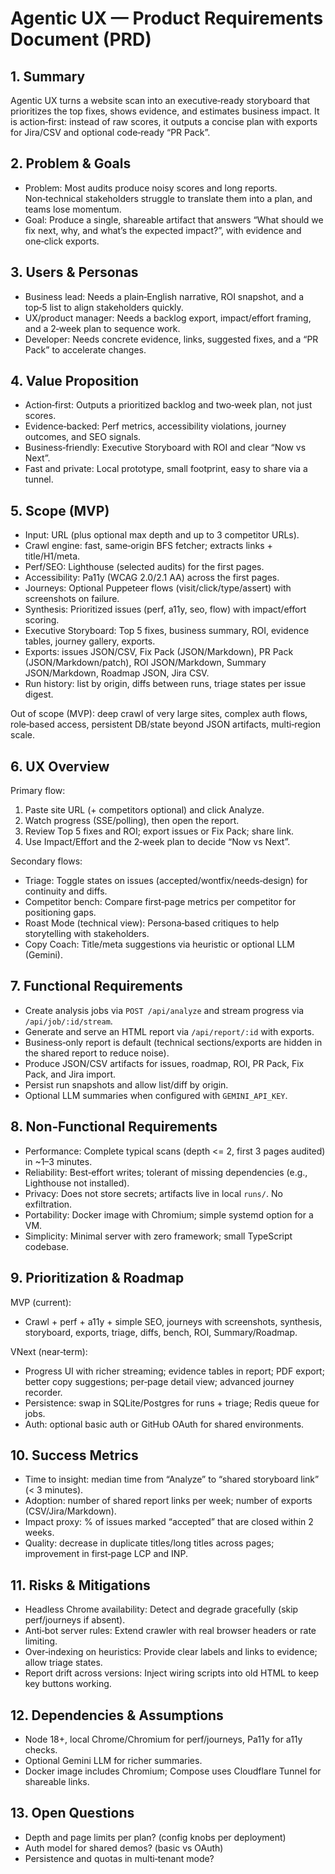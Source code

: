 # Agentic UX — Product Requirements Document (PRD)

## 1. Summary
Agentic UX turns a website scan into an executive‑ready storyboard that prioritizes the top fixes, shows evidence, and estimates business impact. It is action‑first: instead of raw scores, it outputs a concise plan with exports for Jira/CSV and optional code‑ready “PR Pack”.

## 2. Problem & Goals
- Problem: Most audits produce noisy scores and long reports. Non‑technical stakeholders struggle to translate them into a plan, and teams lose momentum.
- Goal: Produce a single, shareable artifact that answers “What should we fix next, why, and what’s the expected impact?”, with evidence and one‑click exports.

## 3. Users & Personas
- Business lead: Needs a plain‑English narrative, ROI snapshot, and a top‑5 list to align stakeholders quickly.
- UX/product manager: Needs a backlog export, impact/effort framing, and a 2‑week plan to sequence work.
- Developer: Needs concrete evidence, links, suggested fixes, and a “PR Pack” to accelerate changes.

## 4. Value Proposition
- Action‑first: Outputs a prioritized backlog and two‑week plan, not just scores.
- Evidence‑backed: Perf metrics, accessibility violations, journey outcomes, and SEO signals.
- Business‑friendly: Executive Storyboard with ROI and clear “Now vs Next”.
- Fast and private: Local prototype, small footprint, easy to share via a tunnel.

## 5. Scope (MVP)
- Input: URL (plus optional max depth and up to 3 competitor URLs).
- Crawl engine: fast, same‑origin BFS fetcher; extracts links + title/H1/meta.
- Perf/SEO: Lighthouse (selected audits) for the first pages.
- Accessibility: Pa11y (WCAG 2.0/2.1 AA) across the first pages.
- Journeys: Optional Puppeteer flows (visit/click/type/assert) with screenshots on failure.
- Synthesis: Prioritized issues (perf, a11y, seo, flow) with impact/effort scoring.
- Executive Storyboard: Top 5 fixes, business summary, ROI, evidence tables, journey gallery, exports.
- Exports: issues JSON/CSV, Fix Pack (JSON/Markdown), PR Pack (JSON/Markdown/patch), ROI JSON/Markdown, Summary JSON/Markdown, Roadmap JSON, Jira CSV.
- Run history: list by origin, diffs between runs, triage states per issue digest.

Out of scope (MVP): deep crawl of very large sites, complex auth flows, role‑based access, persistent DB/state beyond JSON artifacts, multi‑region scale.

## 6. UX Overview
Primary flow:
1) Paste site URL (+ competitors optional) and click Analyze.
2) Watch progress (SSE/polling), then open the report.
3) Review Top 5 fixes and ROI; export issues or Fix Pack; share link.
4) Use Impact/Effort and the 2‑week plan to decide “Now vs Next”.

Secondary flows:
- Triage: Toggle states on issues (accepted/wontfix/needs‑design) for continuity and diffs.
- Competitor bench: Compare first‑page metrics per competitor for positioning gaps.
- Roast Mode (technical view): Persona‑based critiques to help storytelling with stakeholders.
- Copy Coach: Title/meta suggestions via heuristic or optional LLM (Gemini).

## 7. Functional Requirements
- Create analysis jobs via `POST /api/analyze` and stream progress via `/api/job/:id/stream`.
- Generate and serve an HTML report via `/api/report/:id` with exports.
- Business‑only report is default (technical sections/exports are hidden in the shared report to reduce noise).
- Produce JSON/CSV artifacts for issues, roadmap, ROI, PR Pack, Fix Pack, and Jira import.
- Persist run snapshots and allow list/diff by origin.
- Optional LLM summaries when configured with `GEMINI_API_KEY`.

## 8. Non‑Functional Requirements
- Performance: Complete typical scans (depth <= 2, first 3 pages audited) in ~1–3 minutes.
- Reliability: Best‑effort writes; tolerant of missing dependencies (e.g., Lighthouse not installed).
- Privacy: Does not store secrets; artifacts live in local `runs/`. No exfiltration.
- Portability: Docker image with Chromium; simple systemd option for a VM.
- Simplicity: Minimal server with zero framework; small TypeScript codebase.

## 9. Prioritization & Roadmap
MVP (current):
- Crawl + perf + a11y + simple SEO, journeys with screenshots, synthesis, storyboard, exports, triage, diffs, bench, ROI, Summary/Roadmap.

VNext (near‑term):
- Progress UI with richer streaming; evidence tables in report; PDF export; better copy suggestions; per‑page detail view; advanced journey recorder.
- Persistence: swap in SQLite/Postgres for runs + triage; Redis queue for jobs.
- Auth: optional basic auth or GitHub OAuth for shared environments.

## 10. Success Metrics
- Time to insight: median time from “Analyze” to “shared storyboard link” (< 3 minutes).
- Adoption: number of shared report links per week; number of exports (CSV/Jira/Markdown).
- Impact proxy: % of issues marked “accepted” that are closed within 2 weeks.
- Quality: decrease in duplicate titles/long titles across pages; improvement in first‑page LCP and INP.

## 11. Risks & Mitigations
- Headless Chrome availability: Detect and degrade gracefully (skip perf/journeys if absent).
- Anti‑bot server rules: Extend crawler with real browser headers or rate limiting.
- Over‑indexing on heuristics: Provide clear labels and links to evidence; allow triage states.
- Report drift across versions: Inject wiring scripts into old HTML to keep key buttons working.

## 12. Dependencies & Assumptions
- Node 18+, local Chrome/Chromium for perf/journeys, Pa11y for a11y checks.
- Optional Gemini LLM for richer summaries.
- Docker image includes Chromium; Compose uses Cloudflare Tunnel for shareable links.

## 13. Open Questions
- Depth and page limits per plan? (config knobs per deployment)
- Auth model for shared demos? (basic vs OAuth)
- Persistence and quotas in multi‑tenant mode?
